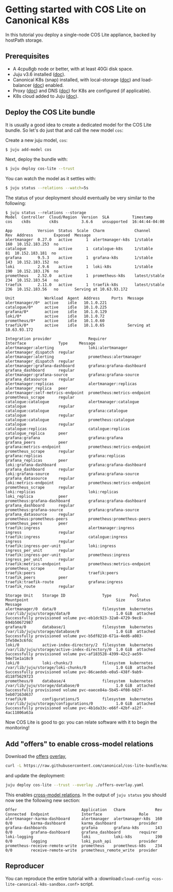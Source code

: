 # Getting started with COS Lite on Canonical K8s

In this tutorial you deploy a single-node COS Lite appliance, backed by hostPath storage.

## Prerequisites
- A 4cpu8gb node or better, with at least 40Gi disk space.
- Juju v3.6 installed ([doc](https://documentation.ubuntu.com/juju/3.6/howto/manage-juju/#install-juju)).
- Canonical K8s (snap) installed, with local-storage ([doc](https://documentation.ubuntu.com/canonical-kubernetes/latest/snap/tutorial/getting-started/))
  and load-balancer ([doc](https://documentation.ubuntu.com/canonical-kubernetes/latest/snap/howto/networking/default-loadbalancer/)) enabled.
- Proxy ([doc](https://documentation.ubuntu.com/canonical-kubernetes/latest/snap/howto/networking/proxy/)) and
  DNS ([doc](https://documentation.ubuntu.com/canonical-kubernetes/latest/snap/howto/networking/default-dns/)) for K8s are configured (if applicable).
- K8s cloud added to Juju ([doc](https://documentation.ubuntu.com/juju/3.6/howto/manage-clouds/#add-a-kubernetes-cloud)).


## Deploy the COS Lite bundle

It is usually a good idea to create a dedicated model for the COS Lite bundle. So let's do just that and call the new model `cos`:

Create a new juju model, `cos`:

```bash
$ juju add-model cos
```

Next, deploy the bundle with:

```bash
$ juju deploy cos-lite --trust
```

You can watch the model as it settles with:

```bash
$ juju status --relations --watch=5s
```

The status of your deployment should eventually be very similar to the following:

```
$ juju status --relations --storage
Model  Controller  Cloud/Region  Version  SLA          Timestamp
cos    ck8s        ck8s          3.6.6    unsupported  16:44:44-04:00

App           Version  Status  Scale  Charm             Channel        Rev  Address         Exposed  Message
alertmanager  0.27.0   active      1  alertmanager-k8s  1/stable       160  10.152.183.253  no       
catalogue              active      1  catalogue-k8s     1/stable        81  10.152.183.181  no       
grafana       9.5.3    active      1  grafana-k8s       1/stable       143  10.152.183.152  no       
loki          2.9.6    active      1  loki-k8s          1/stable       190  10.152.183.176  no       
prometheus    2.52.0   active      1  prometheus-k8s    latest/stable  234  10.152.183.54   no       
traefik       2.11.0   active      1  traefik-k8s       latest/stable  236  10.152.183.56   no       Serving at 10.63.93.172

Unit             Workload  Agent  Address     Ports  Message
alertmanager/0*  active    idle   10.1.0.221         
catalogue/0*     active    idle   10.1.0.225         
grafana/0*       active    idle   10.1.0.129         
loki/0*          active    idle   10.1.0.72          
prometheus/0*    active    idle   10.1.0.60          
traefik/0*       active    idle   10.1.0.65          Serving at 10.63.93.172

Integration provider                Requirer                     Interface              Type     Message
alertmanager:alerting               loki:alertmanager            alertmanager_dispatch  regular  
alertmanager:alerting               prometheus:alertmanager      alertmanager_dispatch  regular  
alertmanager:grafana-dashboard      grafana:grafana-dashboard    grafana_dashboard      regular  
alertmanager:grafana-source         grafana:grafana-source       grafana_datasource     regular  
alertmanager:replicas               alertmanager:replicas        alertmanager_replica   peer     
alertmanager:self-metrics-endpoint  prometheus:metrics-endpoint  prometheus_scrape      regular  
catalogue:catalogue                 alertmanager:catalogue       catalogue              regular  
catalogue:catalogue                 grafana:catalogue            catalogue              regular  
catalogue:catalogue                 prometheus:catalogue         catalogue              regular  
catalogue:replicas                  catalogue:replicas           catalogue_replica      peer     
grafana:grafana                     grafana:grafana              grafana_peers          peer     
grafana:metrics-endpoint            prometheus:metrics-endpoint  prometheus_scrape      regular  
grafana:replicas                    grafana:replicas             grafana_replicas       peer     
loki:grafana-dashboard              grafana:grafana-dashboard    grafana_dashboard      regular  
loki:grafana-source                 grafana:grafana-source       grafana_datasource     regular  
loki:metrics-endpoint               prometheus:metrics-endpoint  prometheus_scrape      regular  
loki:replicas                       loki:replicas                loki_replica           peer     
prometheus:grafana-dashboard        grafana:grafana-dashboard    grafana_dashboard      regular  
prometheus:grafana-source           grafana:grafana-source       grafana_datasource     regular  
prometheus:prometheus-peers         prometheus:prometheus-peers  prometheus_peers       peer     
traefik:ingress                     alertmanager:ingress         ingress                regular  
traefik:ingress                     catalogue:ingress            ingress                regular  
traefik:ingress-per-unit            loki:ingress                 ingress_per_unit       regular  
traefik:ingress-per-unit            prometheus:ingress           ingress_per_unit       regular  
traefik:metrics-endpoint            prometheus:metrics-endpoint  prometheus_scrape      regular  
traefik:peers                       traefik:peers                traefik_peers          peer     
traefik:traefik-route               grafana:ingress              traefik_route          regular  

Storage Unit    Storage ID                Type        Pool        Mountpoint                                      Size     Status    Message
alertmanager/0  data/0                    filesystem  kubernetes  /var/lib/juju/storage/data/0                    1.0 GiB  attached  Successfully provisioned volume pvc-eb1dc923-32a0-4729-9ec8-694b50672987
grafana/0       database/1                filesystem  kubernetes  /var/lib/juju/storage/database/0                1.0 GiB  attached  Successfully provisioned volume pvc-b5df8210-671a-4ed6-a083-3fe50e3c6fdc
loki/0          active-index-directory/2  filesystem  kubernetes  /var/lib/juju/storage/active-index-directory/0  1.0 GiB  attached  Successfully provisioned volume pvc-af183528-4399-42c2-ae59-94e71e1a18c9
loki/0          loki-chunks/3             filesystem  kubernetes  /var/lib/juju/storage/loki-chunks/0             1.0 GiB  attached  Successfully provisioned volume pvc-86caedeb-e0a5-438f-9ab9-d118f5629723
prometheus/0    database/4                filesystem  kubernetes  /var/lib/juju/storage/database/0                1.0 GiB  attached  Successfully provisioned volume pvc-eaece84a-5b45-4f08-b82f-5eb07163d637
traefik/0       configurations/5          filesystem  kubernetes  /var/lib/juju/storage/configurations/0          1.0 GiB  attached  Successfully provisioned volume pvc-4b1da33c-e66f-42bf-a12f-4ac11806a63a
```

Now COS Lite is good to go: you can relate software with it to begin the monitoring!

## Add "offers" to enable cross-model relations

Download the [offers](https://github.com/canonical/cos-lite-bundle/blob/main/overlays/offers-overlay.yaml)
[overlay](https://canonical-charmcraft.readthedocs-hosted.com/en/stable/reference/files/bundle-yaml-file/),

```bash
curl -L https://raw.githubusercontent.com/canonical/cos-lite-bundle/main/overlays/offers-overlay.yaml -O
```

 and update the deployment:

```bash
juju deploy cos-lite --trust --overlay ./offers-overlay.yaml
```

This enables [cross-model relations](https://documentation.ubuntu.com/juju/3.6/reference/relation/#cross-model).
In the output of `juju status` you should now see the following new section:

```
Offer                            Application   Charm             Rev  Connected  Endpoint              Interface                Role
alertmanager-karma-dashboard     alertmanager  alertmanager-k8s  160  0/0        karma-dashboard       karma_dashboard          provider
grafana-dashboards               grafana       grafana-k8s       143  0/0        grafana-dashboard     grafana_dashboard        requirer
loki-logging                     loki          loki-k8s          190  0/0        logging               loki_push_api            provider
prometheus-receive-remote-write  prometheus    prometheus-k8s    234  0/0        receive-remote-write  prometheus_remote_write  provider
```

## Reproducer
You can reproduce the entire tutorial with a :download:`cloud-config <cos-lite-canonical-k8s-sandbox.conf>` script.

